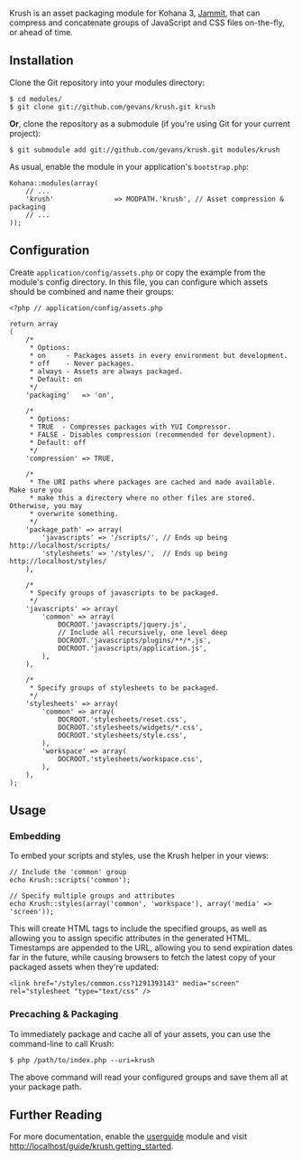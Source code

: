 Krush is an asset packaging module for Kohana 3,
[Jammit](https://github.com/documentcloud/jammit/ "documentcloud's Jammit"), that can
compress and concatenate groups of JavaScript and CSS files on-the-fly, or ahead of time.

## Installation

Clone the Git repository into your modules directory:

    $ cd modules/
    $ git clone git://github.com/gevans/krush.git krush

**Or**, clone the repository as a submodule (if you're using Git for your current project):

    $ git submodule add git://github.com/gevans/krush.git modules/krush

As usual, enable the module in your application's `bootstrap.php`:

    Kohana::modules(array(
        // ...
        'krush'               => MODPATH.'krush', // Asset compression & packaging
        // ...
    ));


## Configuration

Create `application/config/assets.php` or copy the example from the module's config directory.
In this file, you can configure which assets should be combined and name their groups:

    <?php // application/config/assets.php

    return array
    (
        /*
         * Options:
         * on     - Packages assets in every environment but development.
         * off    - Never packages.
         * always - Assets are always packaged.
         * Default: on
         */
        'packaging'   => 'on',

        /*
         * Options:
         * TRUE  - Compresses packages with YUI Compressor.
         * FALSE - Disables compression (recommended for development).
         * Default: off
         */
        'compression' => TRUE,

        /*
         * The URI paths where packages are cached and made available. Make sure you
         * make this a directory where no other files are stored. Otherwise, you may
         * overwrite something.
         */
        'package_path' => array(
            'javascripts' => '/scripts/', // Ends up being http://localhost/scripts/
            'stylesheets' => '/styles/',  // Ends up being http://localhost/styles/
        ),

        /*
         * Specify groups of javascripts to be packaged.
         */
        'javascripts' => array(
            'common' => array(
                DOCROOT.'javascripts/jquery.js',
                // Include all recursively, one level deep
                DOCROOT.'javascripts/plugins/**/*.js',
                DOCROOT.'javascripts/application.js',
            ),
        ),

        /*
         * Specify groups of stylesheets to be packaged.
         */
        'stylesheets' => array(
            'common' => array(
                DOCROOT.'stylesheets/reset.css',
                DOCROOT.'stylesheets/widgets/*.css',
                DOCROOT.'stylesheets/style.css',
            ),
            'workspace' => array(
                DOCROOT.'stylesheets/workspace.css',
            ),
        ),
    );

## Usage

### Embedding

To embed your scripts and styles, use the Krush helper in your views:

    // Include the 'common' group
    echo Krush::scripts('common');

    // Specify multiple groups and attributes
    echo Krush::styles(array('common', 'workspace'), array('media' => 'screen'));

This will create HTML tags to include the specified groups, as well as allowing you to
assign specific attributes in the generated HTML. Timestamps are appended to the URL,
allowing you to send expiration dates far in the future, while causing browsers to fetch
the latest copy of your packaged assets when they're updated:

    <link href="/styles/common.css?1291393143" media="screen" rel="stylesheet "type="text/css" />

### Precaching & Packaging

To immediately package and cache all of your assets, you can use the command-line to
call Krush:

    $ php /path/to/index.php --uri=krush

The above command will read your configured groups and save them all at your package
path.

## Further Reading

For more documentation, enable the [userguide](https://github.com/kohana/userguide/)
module and visit [http://localhost/guide/krush.getting_started](http://localhost/guide/krush.getting_started).
